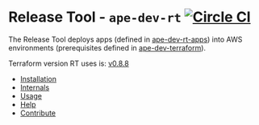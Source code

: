 # Release Tool - `ape-dev-rt` [![Circle CI](https://circleci.com/gh/TimeInc/ape-dev-rt/tree/master.svg?style=svg&circle-token=574cbecafc9b1fdd09ecb49fdf007ca5b65721d3)](https://circleci.com/gh/TimeInc/ape-dev-rt/tree/master)

The Release Tool deploys apps (defined in [ape-dev-rt-apps](https://github.com/TimeInc/ape-dev-rt-apps)) into AWS environments (prerequisites defined in [ape-dev-terraform](https://github.com/TimeInc/ape-dev-terraform)).

Terraform version RT uses is: [v0.8.8](https://github.com/hashicorp/terraform/tree/v0.8.8/website/source/docs/)

- [Installation](docs/install.md)
- [Internals](docs/internals.md)
- [Usage](docs/usage.md)
- [Help](docs/help.md)
- [Contribute](docs/contribute.md)
